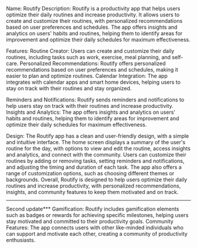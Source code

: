 Name: Routify Description: Routify is a productivity app that helps users optimize their daily routines and increase productivity. It allows users to create and customize their routines, with personalized recommendations based on user preferences and schedules. The app offers insights and analytics on users' habits and routines, helping them to identify areas for improvement and optimize their daily schedules for maximum effectiveness. 

Features: Routine Creator: Users can create and customize their daily routines, including tasks such as work, exercise, meal planning, and self-care. Personalized Recommendations: Routify offers personalized recommendations based on user preferences and schedules, making it easier to plan and optimize routines. Calendar Integration: The app integrates with calendar apps and smart home devices, helping users to stay on track with their routines and stay organized.

Reminders and Notifications: Routify sends reminders and notifications to help users stay on track with their routines and increase productivity. Insights and Analytics: The app offers insights and analytics on users' habits and routines, helping them to identify areas for improvement and optimize their daily schedules for maximum effectiveness.


Design: The Routify app has a clean and user-friendly design, with a simple and intuitive interface. The home screen displays a summary of the user's routine for the day, with options to view and edit the routine, access insights and analytics, and connect with the community. Users can customize their routines by adding or removing tasks, setting reminders and notifications, and adjusting the timing and duration of each task. The app also offers a range of customization options, such as choosing different themes or backgrounds. Overall, Routify is designed to help users optimize their daily routines and increase productivity, with personalized recommendations, insights, and community features to keep them motivated and on track.
***
Second update***
Gamification: Routify includes gamification elements such as badges or rewards for achieving specific milestones, helping users stay motivated and committed to their productivity goals. Community Features: The app connects users with other like-minded individuals who can support and motivate each other, creating a community of productivity enthusiasts.
